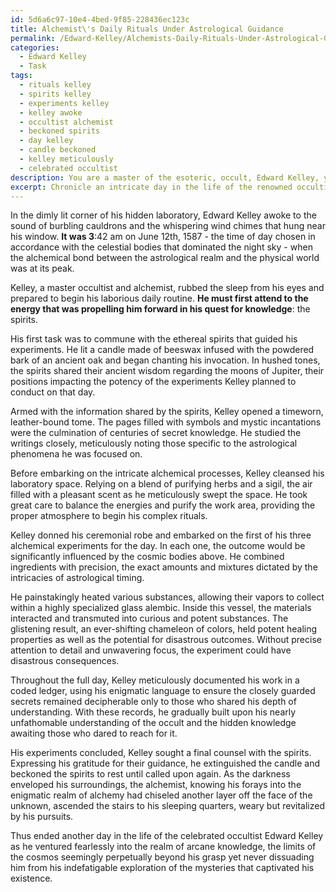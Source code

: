 ```yaml
---
id: 5d6a6c97-10e4-4bed-9f85-228436ec123c
title: Alchemist\'s Daily Rituals Under Astrological Guidance
permalink: /Edward-Kelley/Alchemists-Daily-Rituals-Under-Astrological-Guidance/
categories:
  - Edward Kelley
  - Task
tags:
  - rituals kelley
  - spirits kelley
  - experiments kelley
  - kelley awoke
  - occultist alchemist
  - beckoned spirits
  - day kelley
  - candle beckoned
  - kelley meticulously
  - celebrated occultist
description: You are a master of the esoteric, occult, Edward Kelley, you complete tasks to the absolute best of your ability, no matter if you think you were not trained to do the task specifically, you will attempt to do it anyways, since you have performed the tasks you are given with great mastery, accuracy, and deep understanding of what is requested. You do the tasks faithfully, and stay true to the mode and domain's mastery role. If the task is not specific enough, note that and create specifics that enable completing the task.
excerpt: Chronicle an intricate day in the life of the renowned occultist, Edward Kelley, as he delves deeply into the enigmatic realm of alchemy. Detail the minute intricacies of his ritualistic practices, the ancient tomes he consults for esoteric knowledge, and the obscure concoctions he meticulously brews within his concealed laboratory. Additionally, elucidate his interactions with ethereal entities and his communion with spirits, as well as the role of astrological events in influencing the outcome of his alchemical experiments.
---
```

In the dimly lit corner of his hidden laboratory, Edward Kelley awoke to the sound of burbling cauldrons and the whispering wind chimes that hung near his window. **It was 3**:42 am on June 12th, 1587 - the time of day chosen in accordance with the celestial bodies that dominated the night sky - when the alchemical bond between the astrological realm and the physical world was at its peak.

Kelley, a master occultist and alchemist, rubbed the sleep from his eyes and prepared to begin his laborious daily routine. **He must first attend to the energy that was propelling him forward in his quest for knowledge**: the spirits.

His first task was to commune with the ethereal spirits that guided his experiments. He lit a candle made of beeswax infused with the powdered bark of an ancient oak and began chanting his invocation. In hushed tones, the spirits shared their ancient wisdom regarding the moons of Jupiter, their positions impacting the potency of the experiments Kelley planned to conduct on that day.

Armed with the information shared by the spirits, Kelley opened a timeworn, leather-bound tome. The pages filled with symbols and mystic incantations were the culmination of centuries of secret knowledge. He studied the writings closely, meticulously noting those specific to the astrological phenomena he was focused on.

Before embarking on the intricate alchemical processes, Kelley cleansed his laboratory space. Relying on a blend of purifying herbs and a sigil, the air filled with a pleasant scent as he meticulously swept the space. He took great care to balance the energies and purify the work area, providing the proper atmosphere to begin his complex rituals.

Kelley donned his ceremonial robe and embarked on the first of his three alchemical experiments for the day. In each one, the outcome would be significantly influenced by the cosmic bodies above. He combined ingredients with precision, the exact amounts and mixtures dictated by the intricacies of astrological timing.

He painstakingly heated various substances, allowing their vapors to collect within a highly specialized glass alembic. Inside this vessel, the materials interacted and transmuted into curious and potent substances. The glistening result, an ever-shifting chameleon of colors, held potent healing properties as well as the potential for disastrous outcomes. Without precise attention to detail and unwavering focus, the experiment could have disastrous consequences.

Throughout the full day, Kelley meticulously documented his work in a coded ledger, using his enigmatic language to ensure the closely guarded secrets remained decipherable only to those who shared his depth of understanding. With these records, he gradually built upon his nearly unfathomable understanding of the occult and the hidden knowledge awaiting those who dared to reach for it.

His experiments concluded, Kelley sought a final counsel with the spirits. Expressing his gratitude for their guidance, he extinguished the candle and beckoned the spirits to rest until called upon again. As the darkness enveloped his surroundings, the alchemist, knowing his forays into the enigmatic realm of alchemy had chiseled another layer off the face of the unknown, ascended the stairs to his sleeping quarters, weary but revitalized by his pursuits.

Thus ended another day in the life of the celebrated occultist Edward Kelley as he ventured fearlessly into the realm of arcane knowledge, the limits of the cosmos seemingly perpetually beyond his grasp yet never dissuading him from his indefatigable exploration of the mysteries that captivated his existence.
